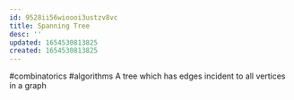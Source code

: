 ```yaml
---
id: 9528ii56wioooi3ustzv8vc
title: Spanning Tree
desc: ''
updated: 1654530813825
created: 1654530813825
---
```

#combinatorics  #algorithms 
A tree which has edges incident to all vertices in a graph

